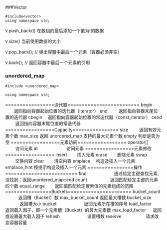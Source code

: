 
###Vector

```
#include<vector>
using namespace std;
```
v.push_back(t)  在数组的最后添加一个值为t的数据

v.size()   当前使用数据的大小

v.pop_back();  // 弹出容器中最后一个元素（容器必须非空）

v.back();   // 返回容器中最后一个元素的引用

### unordered_map
```
#include <unordered_map>

using namespace std;
```
=================迭代器========================= 
begin 　　返回指向容器起始位置的迭代器（iterator） 
end 　　   返回指向容器末尾位置的迭代器 
cbegin　   返回指向容器起始位置的常迭代器（const_iterator） 
cend 　　 返回指向容器末尾位置的常迭代器 
=================Capacity================ 
size  　　 返回有效元素个数 
max_size  返回 unordered_map 支持的最大元素个数 
empty        判断是否为空 
=================元素访问================= 
operator[]  　　   访问元素 
at  　　 　　　　访问元素 
=================元素修改================= 
insert  　　插入元素 
erase　　 删除元素 
swap 　　 交换内容 
clear　　   清空内容 
emplace 　构造及插入一个元素 
emplace_hint 按提示构造及插入一个元素 
================操作========================= 
find 　　　　　　通过给定主键查找元素,没找到：返回unordered_map::end
count 　　　　　返回匹配给定主键的元素的个数 
equal_range 　　返回值匹配给定搜索值的元素组成的范围 
================Buckets====================== 
bucket_count 　　　返回槽（Bucket）数 
max_bucket_count    返回最大槽数 
bucket_size 　　　   返回槽大小 
bucket 　　　　　　返回元素所在槽的序号 
load_factor　　　　 返回载入因子，即一个元素槽（Bucket）的最大元素数 
max_load_factor 　  返回或设置最大载入因子 
rehash　　　　　　 设置槽数 
reserve 　　　　　  请求改变容器容量

